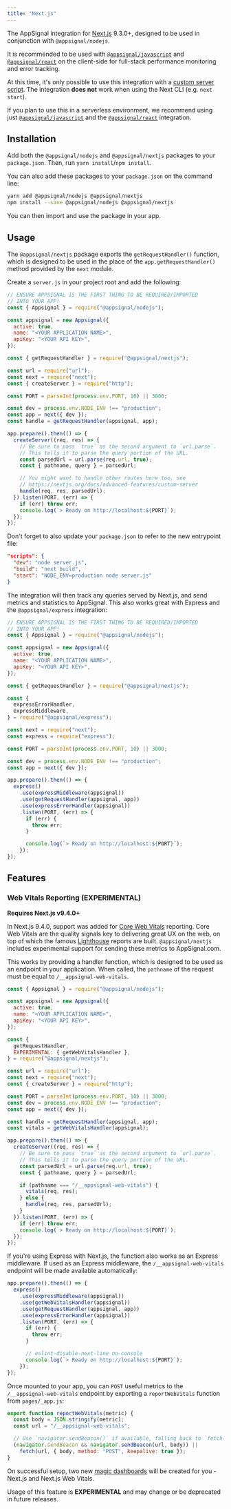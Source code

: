 ```yaml
---
title: "Next.js"
---
```


The AppSignal integration for [Next.js](https://nextjs.org/) 9.3.0+, designed to be used in conjunction with `@appsignal/nodejs`.

It is recommended to be used with [`@appsignal/javascript`](https://github.com/appsignal/appsignal-javascript/tree/develop/packages/javascript) and [`@appsignal/react`](https://github.com/appsignal/appsignal-javascript/tree/develop/packages/react) on the client-side for full-stack performance monitoring and error tracking.

At this time, it's only possible to use this integration with a [custom server script](https://nextjs.org/docs/advanced-features/custom-server). The integration **does not** work when using the Next CLI (e.g. `next start`).

If you plan to use this in a serverless environment, we recommend using just [`@appsignal/javascript`](https://github.com/appsignal/appsignal-javascript/tree/develop/packages/javascript) and the [`@appsignal/react`](https://github.com/appsignal/appsignal-javascript/tree/develop/packages/react) integration.

## Installation

Add both the `@appsignal/nodejs` and `@appsignal/nextjs` packages to your `package.json`. Then, run `yarn install`/`npm install`.

You can also add these packages to your `package.json` on the command line:

```bash
yarn add @appsignal/nodejs @appsignal/nextjs
npm install --save @appsignal/nodejs @appsignal/nextjs
```

You can then import and use the package in your app.

## Usage

The `@appsignal/nextjs` package exports the `getRequestHandler()` function, which is designed to be used in the place of the `app.getRequestHandler()` method provided by the `next` module.

Create a `server.js` in your project root and add the following:

```js
// ENSURE APPSIGNAL IS THE FIRST THING TO BE REQUIRED/IMPORTED
// INTO YOUR APP!
const { Appsignal } = require("@appsignal/nodejs");

const appsignal = new Appsignal({
  active: true,
  name: "<YOUR APPLICATION NAME>",
  apiKey: "<YOUR API KEY>",
});

const { getRequestHandler } = require("@appsignal/nextjs");

const url = require("url");
const next = require("next");
const { createServer } = require("http");

const PORT = parseInt(process.env.PORT, 10) || 3000;

const dev = process.env.NODE_ENV !== "production";
const app = next({ dev });
const handle = getRequestHandler(appsignal, app);

app.prepare().then(() => {
  createServer((req, res) => {
    // Be sure to pass `true` as the second argument to `url.parse`.
    // This tells it to parse the query portion of the URL.
    const parsedUrl = url.parse(req.url, true);
    const { pathname, query } = parsedUrl;

    // You might want to handle other routes here too, see
    // https://nextjs.org/docs/advanced-features/custom-server
    handle(req, res, parsedUrl);
  }).listen(PORT, (err) => {
    if (err) throw err;
    console.log(`> Ready on http://localhost:${PORT}`);
  });
});
```

Don't forget to also update your `package.json` to refer to the new entrypoint file:

```json
"scripts": {
  "dev": "node server.js",
  "build": "next build",
  "start": "NODE_ENV=production node server.js"
}
```

The integration will then track any queries served by Next.js, and send metrics and statistics to AppSignal. This also works great with Express and the `@appsignal/express` integration:

```js
// ENSURE APPSIGNAL IS THE FIRST THING TO BE REQUIRED/IMPORTED
// INTO YOUR APP!
const { Appsignal } = require("@appsignal/nodejs");

const appsignal = new Appsignal({
  active: true,
  name: "<YOUR APPLICATION NAME>",
  apiKey: "<YOUR API KEY>",
});

const { getRequestHandler } = require("@appsignal/nextjs");

const {
  expressErrorHandler,
  expressMiddleware,
} = require("@appsignal/express");

const next = require("next");
const express = require("express");

const PORT = parseInt(process.env.PORT, 10) || 3000;

const dev = process.env.NODE_ENV !== "production";
const app = next({ dev });

app.prepare().then(() => {
  express()
    .use(expressMiddleware(appsignal))
    .use(getRequestHandler(appsignal, app))
    .use(expressErrorHandler(appsignal))
    .listen(PORT, (err) => {
      if (err) {
        throw err;
      }

      console.log(`> Ready on http://localhost:${PORT}`);
    });
});
```

## Features

### Web Vitals Reporting (EXPERIMENTAL)

**Requires Next.js v9.4.0+**

In Next.js 9.4.0, support was added for [Core Web Vitals](https://web.dev/vitals/) reporting. Core Web Vitals are the quality signals key to delivering great UX on the web, on top of which the famous [Lighthouse](https://developers.google.com/web/tools/lighthouse) reports are built. `@appsignal/nextjs` includes experimental support for sending these metrics to AppSignal.com.

This works by providing a handler function, which is designed to be used as an endpoint in your application. When called, the `pathname` of the request must be equal to `/__appsignal-web-vitals`.

```js
const { Appsignal } = require("@appsignal/nodejs");

const appsignal = new Appsignal({
  active: true,
  name: "<YOUR APPLICATION NAME>",
  apiKey: "<YOUR API KEY>",
});

const {
  getRequestHandler,
  EXPERIMENTAL: { getWebVitalsHandler },
} = require("@appsignal/nextjs");

const url = require("url");
const next = require("next");
const { createServer } = require("http");

const PORT = parseInt(process.env.PORT, 10) || 3000;
const dev = process.env.NODE_ENV !== "production";
const app = next({ dev });

const handle = getRequestHandler(appsignal, app);
const vitals = getWebVitalsHandler(appsignal);

app.prepare().then(() => {
  createServer((req, res) => {
    // Be sure to pass `true` as the second argument to `url.parse`.
    // This tells it to parse the query portion of the URL.
    const parsedUrl = url.parse(req.url, true);
    const { pathname, query } = parsedUrl;

    if (pathname === "/__appsignal-web-vitals") {
      vitals(req, res);
    } else {
      handle(req, res, parsedUrl);
    }
  }).listen(PORT, (err) => {
    if (err) throw err;
    console.log(`> Ready on http://localhost:${PORT}`);
  });
});
```

If you're using Express with Next.js, the function also works as an Express middleware. If used as an Express middleware, the `/__appsignal-web-vitals` endpoint will be made available automatically:

```js
app.prepare().then(() => {
  express()
    .use(expressMiddleware(appsignal))
    .use(getWebVitalsHandler(appsignal))
    .use(getRequestHandler(appsignal, app))
    .use(expressErrorHandler(appsignal))
    .listen(PORT, (err) => {
      if (err) {
        throw err;
      }

      // eslint-disable-next-line no-console
      console.log(`> Ready on http://localhost:${PORT}`);
    });
});
```

Once mounted to your app, you can `POST` useful metrics to the `/__appsignal-web-vitals` endpoint by exporting a `reportWebVitals` function from `pages/_app.js`:

```js
export function reportWebVitals(metric) {
  const body = JSON.stringify(metric);
  const url = "/__appsignal-web-vitals";

  // Use `navigator.sendBeacon()` if available, falling back to `fetch()`.
  (navigator.sendBeacon && navigator.sendBeacon(url, body)) ||
    fetch(url, { body, method: "POST", keepalive: true });
}
```

On successful setup, two new [magic dashboards](https://blog.appsignal.com/2019/03/27/magic-dashboards.html) will be created for you - Next.js and Next.js Web Vitals.

Usage of this feature is **EXPERIMENTAL** and may change or be deprecated in future releases.
